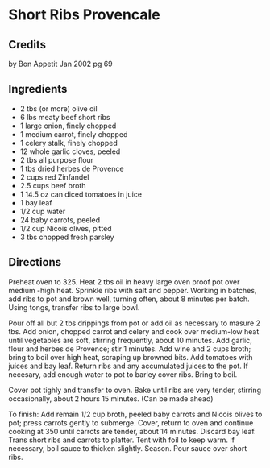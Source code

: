 # Short Ribs Provencale 

<!-- BEGIN content -->

## Credits

by Bon Appetit Jan 2002 pg 69

## Ingredients

- 2 tbs (or more) olive oil
- 6 lbs meaty beef short ribs
- 1 large onion, finely chopped
- 1 medium carrot, finely chopped
- 1 celery stalk, finely chopped
- 12 whole garlic cloves, peeled
- 2 tbs all purpose flour
- 1 tbs dried herbes de Provence
- 2 cups red Zinfandel
- 2.5 cups beef broth
- 1 14.5 oz can diced tomatoes in juice
- 1 bay leaf
- 1/2 cup water
- 24 baby carrots, peeled
- 1/2 cup Nicois olives, pitted
- 3 tbs chopped fresh parsley

## Directions

Preheat oven to 325. Heat 2 tbs oil in heavy large oven proof pot over medium -high heat. Sprinkle ribs with salt and pepper. Working in batches, add ribs to pot and brown well, turning often, about 8 minutes per batch. Using tongs, transfer ribs to large bowl.  
  
 Pour off all but 2 tbs drippings from pot or add oil as necessary to masure 2 tbs. Add onion, chopped carrot and celery and cook over medium-low heat until vegetables are soft, stirring frequently, about 10 minutes. Add garlic, flour and herbes de Provence; stir 1 minutes. Add wine and 2 cups broth; bring to boil over high heat, scraping up browned bits. Add tomatoes with juices and bay leaf. Return ribs and any accumulated juices to the pot. If necesary, add enough water to pot to barley cover ribs. Bring to boil.  
  
 Cover pot tighly and transfer to oven. Bake until ribs are very tender, stirring occasionally, about 2 hours 15 minutes. (Can be made ahead)  
  
 To finish: Add remain 1/2 cup broth, peeled baby carrots and Nicois olives to pot; press carrots gently to submerge. Cover, return to oven and continue cooking at 350 until carrots are tender, about 14 minutes. Discard bay leaf. Trans short ribs and carrots to platter. Tent with foil to keep warm. If necessary, boil sauce to thicken slightly. Season. Pour sauce over short ribs.

<!-- END content -->

